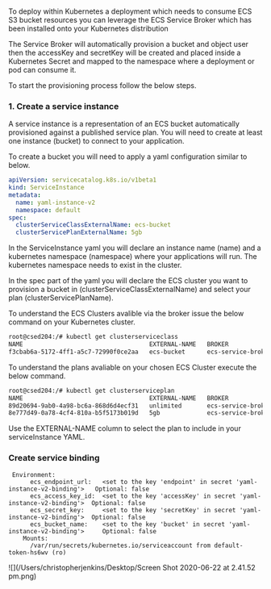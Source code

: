 ###  ###

To deploy within Kubernetes a deployment which needs to consume ECS S3 bucket resources you can leverage the ECS Service Broker which has been installed onto your Kubernetes distribution

The Service Broker will automatically provision a bucket and object user then the accessKey and secretKey will be created and placed inside a Kubernetes Secret and mapped to the namespace where a deployment or pod can consume it.

To start the provisioning process follow the below steps.

### 1. Create a service instance

A service instance is a representation of an ECS bucket automatically provisioned against a published service plan.  You will need to create at least one instance (bucket) to connect to your application.

To create a bucket you will need to apply a yaml configuration similar to below.

```yaml
apiVersion: servicecatalog.k8s.io/v1beta1
kind: ServiceInstance
metadata:
  name: yaml-instance-v2
  namespace: default
spec:
  clusterServiceClassExternalName: ecs-bucket
  clusterServicePlanExternalName: 5gb
```

In the ServiceInstance yaml you will declare an instance name (name) and a kubernetes namespace (namespace) where your applications will run.  The kubernetes namespace needs to exist in the cluster.

In the spec part of the yaml you will declare the ECS cluster you want to provision a bucket in (clusterServiceClassExternalName) and select your plan (clusterServicePlanName).

To understand the ECS Clusters avalible via the broker issue the below command on your Kubernetes cluster.

```bash
root@csed204:/# kubectl get clusterserviceclass
NAME                                   EXTERNAL-NAME   BROKER                      AGE
f3cbab6a-5172-4ff1-a5c7-72990f0ce2aa   ecs-bucket      ecs-service-broker-client   4d

```

To understand the plans avaliable on your chosen ECS Cluster execute the below command.

```bash
root@csed204:/# kubectl get clusterserviceplan
NAME                                   EXTERNAL-NAME   BROKER                      CLASS                                  AGE
89d20694-9ab0-4a98-bc6a-868d6d4ecf31   unlimited       ecs-service-broker-client   f3cbab6a-5172-4ff1-a5c7-72990f0ce2aa   4d
8e777d49-0a78-4cf4-810a-b5f5173b019d   5gb             ecs-service-broker-client   f3cbab6a-5172-4ff1-a5c7-72990f0ce2aa   4d

```

Use the EXTERNAL-NAME column to select the plan to include in your serviceInstance YAML.



### Create service binding







```
 Environment:
      ecs_endpoint_url:   <set to the key 'endpoint' in secret 'yaml-instance-v2-binding'>   Optional: false
      ecs_access_key_id:  <set to the key 'accessKey' in secret 'yaml-instance-v2-binding'>  Optional: false
      ecs_secret_key:     <set to the key 'secretKey' in secret 'yaml-instance-v2-binding'>  Optional: false
      ecs_bucket_name:    <set to the key 'bucket' in secret 'yaml-instance-v2-binding'>     Optional: false
    Mounts:
      /var/run/secrets/kubernetes.io/serviceaccount from default-token-hs6wv (ro)

```





![](/Users/christopherjenkins/Desktop/Screen Shot 2020-06-22 at 2.41.52 pm.png)